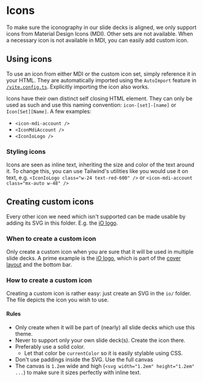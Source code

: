 # Icons

To make sure the iconography in our slide decks is aligned, we only support icons from Material Design Icons (MDI). Other sets are not available. When a necessary icon is not available in MDI, you can easily add custom icon.

## Using icons

To use an icon from either MDI or the custom icon set, simply reference it in your HTML. They are automatically imported using the `AutoImport` feature in [`/vite.config.ts`](/vite.config.ts). Explicitly importing the icon also works.

Icons have their own distinct self closing HTML element. They can only be used as such and use this naming convention: `icon-[set]-[name]` or `Icon[Set][Name]`. A few examples:
- `<icon-mdi-account />`
- `<IconMdiAccount />`
- `<IconIoLogo />`

### Styling icons

Icons are seen as inline text, inheriting the size and color of the text around it. To change this, you can use Tailwind's utilities like you would use it on text, e.g. `<IconIoLogo class="w-24 text-red-600" />` or `<icon-mdi-account class="mx-auto w-48" />`

## Creating custom icons

Every other icon we need which isn't supported can be made usable by adding its SVG in this folder. E.g. the [iO logo](./io/logo.svg).

### When to create a custom icon

Only create a custom icon when you are sure that it will be used in multiple slide decks. A prime example is the [iO logo](./io/logo.svg), which is part of the [cover layout](/layouts/cover.vue) and the bottom bar.

### How to create a custom icon

Creating a custom icon is rather easy: just create an SVG in the `io/` folder. The file depicts the icon you wish to use.

#### Rules
- Only create when it will be part of (nearly) all slide decks which use this theme.
- Never to support only your own slide deck(s). Create the icon there.
- Preferably use a solid color.
    - Let that color be `currentColor` so it is easily stylable using CSS.
- Don't use paddings inside the SVG. Use the full canvas
- The canvas is `1.2em` wide and high (`<svg width="1.2em" height="1.2em" ...`) to make sure it sizes perfectly with inline text.
